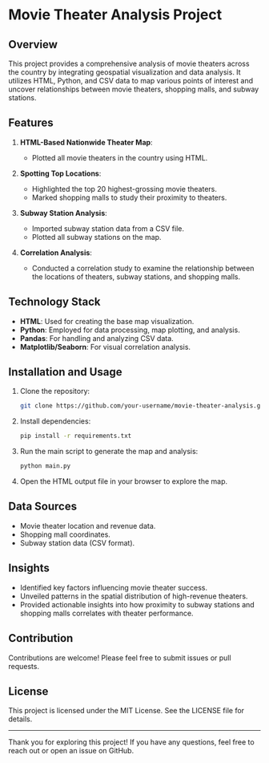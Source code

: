 # Movie Theater Analysis Project

## Overview
This project provides a comprehensive analysis of movie theaters across the country by integrating geospatial visualization and data analysis. It utilizes HTML, Python, and CSV data to map various points of interest and uncover relationships between movie theaters, shopping malls, and subway stations.

## Features

1. **HTML-Based Nationwide Theater Map**:
   - Plotted all movie theaters in the country using HTML.

2. **Spotting Top Locations**:
   - Highlighted the top 20 highest-grossing movie theaters.
   - Marked shopping malls to study their proximity to theaters.

3. **Subway Station Analysis**:
   - Imported subway station data from a CSV file.
   - Plotted all subway stations on the map.

4. **Correlation Analysis**:
   - Conducted a correlation study to examine the relationship between the locations of theaters, subway stations, and shopping malls.

## Technology Stack

- **HTML**: Used for creating the base map visualization.
- **Python**: Employed for data processing, map plotting, and analysis.
- **Pandas**: For handling and analyzing CSV data.
- **Matplotlib/Seaborn**: For visual correlation analysis.

## Installation and Usage

1. Clone the repository:
   ```bash
   git clone https://github.com/your-username/movie-theater-analysis.git
   ```

2. Install dependencies:
   ```bash
   pip install -r requirements.txt
   ```

3. Run the main script to generate the map and analysis:
   ```bash
   python main.py
   ```

4. Open the HTML output file in your browser to explore the map.

## Data Sources

- Movie theater location and revenue data.
- Shopping mall coordinates.
- Subway station data (CSV format).

## Insights

- Identified key factors influencing movie theater success.
- Unveiled patterns in the spatial distribution of high-revenue theaters.
- Provided actionable insights into how proximity to subway stations and shopping malls correlates with theater performance.

## Contribution

Contributions are welcome! Please feel free to submit issues or pull requests.

## License

This project is licensed under the MIT License. See the LICENSE file for details.

---

Thank you for exploring this project! If you have any questions, feel free to reach out or open an issue on GitHub.

